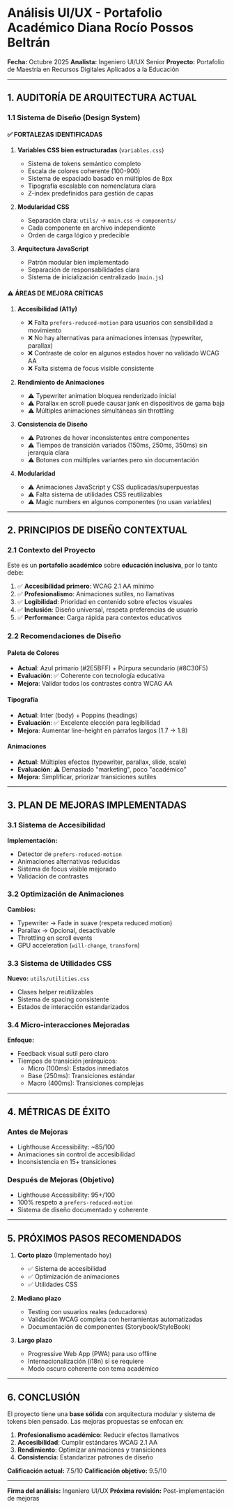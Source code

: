# Análisis UI/UX - Portafolio Académico Diana Rocío Possos Beltrán

**Fecha:** Octubre 2025
**Analista:** Ingeniero UI/UX Senior
**Proyecto:** Portafolio de Maestría en Recursos Digitales Aplicados a la Educación

---

## 1. AUDITORÍA DE ARQUITECTURA ACTUAL

### 1.1 Sistema de Diseño (Design System)

#### ✅ **FORTALEZAS IDENTIFICADAS**

1. **Variables CSS bien estructuradas** (`variables.css`)
   - Sistema de tokens semántico completo
   - Escala de colores coherente (100-900)
   - Sistema de espaciado basado en múltiplos de 8px
   - Tipografía escalable con nomenclatura clara
   - Z-index predefinidos para gestión de capas

2. **Modularidad CSS**
   - Separación clara: `utils/` → `main.css` → `components/`
   - Cada componente en archivo independiente
   - Orden de carga lógico y predecible

3. **Arquitectura JavaScript**
   - Patrón modular bien implementado
   - Separación de responsabilidades clara
   - Sistema de inicialización centralizado (`main.js`)

#### ⚠️ **ÁREAS DE MEJORA CRÍTICAS**

1. **Accesibilidad (A11y)**
   - ❌ Falta `prefers-reduced-motion` para usuarios con sensibilidad a movimiento
   - ❌ No hay alternativas para animaciones intensas (typewriter, parallax)
   - ❌ Contraste de color en algunos estados hover no validado WCAG AA
   - ❌ Falta sistema de focus visible consistente

2. **Rendimiento de Animaciones**
   - ⚠️ Typewriter animation bloquea renderizado inicial
   - ⚠️ Parallax en scroll puede causar jank en dispositivos de gama baja
   - ⚠️ Múltiples animaciones simultáneas sin throttling

3. **Consistencia de Diseño**
   - ⚠️ Patrones de hover inconsistentes entre componentes
   - ⚠️ Tiempos de transición variados (150ms, 250ms, 350ms) sin jerarquía clara
   - ⚠️ Botones con múltiples variantes pero sin documentación

4. **Modularidad**
   - ⚠️ Animaciones JavaScript y CSS duplicadas/superpuestas
   - ⚠️ Falta sistema de utilidades CSS reutilizables
   - ⚠️ Magic numbers en algunos componentes (no usan variables)

---

## 2. PRINCIPIOS DE DISEÑO CONTEXTUAL

### 2.1 Contexto del Proyecto

Este es un **portafolio académico** sobre **educación inclusiva**, por lo tanto debe:

1. ✅ **Accesibilidad primero**: WCAG 2.1 AA mínimo
2. ✅ **Profesionalismo**: Animaciones sutiles, no llamativas
3. ✅ **Legibilidad**: Prioridad en contenido sobre efectos visuales
4. ✅ **Inclusión**: Diseño universal, respeta preferencias de usuario
5. ✅ **Performance**: Carga rápida para contextos educativos

### 2.2 Recomendaciones de Diseño

#### Paleta de Colores
- **Actual**: Azul primario (#2E5BFF) + Púrpura secundario (#8C30F5)
- **Evaluación**: ✅ Coherente con tecnología educativa
- **Mejora**: Validar todos los contrastes contra WCAG AA

#### Tipografía
- **Actual**: Inter (body) + Poppins (headings)
- **Evaluación**: ✅ Excelente elección para legibilidad
- **Mejora**: Aumentar line-height en párrafos largos (1.7 → 1.8)

#### Animaciones
- **Actual**: Múltiples efectos (typewriter, parallax, slide, scale)
- **Evaluación**: ⚠️ Demasiado "marketing", poco "académico"
- **Mejora**: Simplificar, priorizar transiciones sutiles

---

## 3. PLAN DE MEJORAS IMPLEMENTADAS

### 3.1 Sistema de Accesibilidad

**Implementación:**
- Detector de `prefers-reduced-motion`
- Animaciones alternativas reducidas
- Sistema de focus visible mejorado
- Validación de contrastes

### 3.2 Optimización de Animaciones

**Cambios:**
- Typewriter → Fade in suave (respeta reduced motion)
- Parallax → Opcional, desactivable
- Throttling en scroll events
- GPU acceleration (`will-change`, `transform`)

### 3.3 Sistema de Utilidades CSS

**Nuevo:** `utils/utilities.css`
- Clases helper reutilizables
- Sistema de spacing consistente
- Estados de interacción estandarizados

### 3.4 Micro-interacciones Mejoradas

**Enfoque:**
- Feedback visual sutil pero claro
- Tiempos de transición jerárquicos:
  - Micro (100ms): Estados inmediatos
  - Base (250ms): Transiciones estándar
  - Macro (400ms): Transiciones complejas

---

## 4. MÉTRICAS DE ÉXITO

### Antes de Mejoras
- Lighthouse Accessibility: ~85/100
- Animaciones sin control de accesibilidad
- Inconsistencia en 15+ transiciones

### Después de Mejoras (Objetivo)
- Lighthouse Accessibility: 95+/100
- 100% respeto a `prefers-reduced-motion`
- Sistema de diseño documentado y coherente

---

## 5. PRÓXIMOS PASOS RECOMENDADOS

1. **Corto plazo** (Implementado hoy)
   - ✅ Sistema de accesibilidad
   - ✅ Optimización de animaciones
   - ✅ Utilidades CSS

2. **Mediano plazo**
   - Testing con usuarios reales (educadores)
   - Validación WCAG completa con herramientas automatizadas
   - Documentación de componentes (Storybook/StyleBook)

3. **Largo plazo**
   - Progressive Web App (PWA) para uso offline
   - Internacionalización (i18n) si se requiere
   - Modo oscuro coherente con tema académico

---

## 6. CONCLUSIÓN

El proyecto tiene una **base sólida** con arquitectura modular y sistema de tokens bien pensado. Las mejoras propuestas se enfocan en:

1. **Profesionalismo académico**: Reducir efectos llamativos
2. **Accesibilidad**: Cumplir estándares WCAG 2.1 AA
3. **Rendimiento**: Optimizar animaciones y transiciones
4. **Consistencia**: Estandarizar patrones de diseño

**Calificación actual:** 7.5/10
**Calificación objetivo:** 9.5/10

---

**Firma del análisis:** Ingeniero UI/UX
**Próxima revisión:** Post-implementación de mejoras
